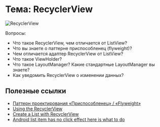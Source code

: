 # Тема: RecyclerView

![RecyclerView](https://developer.android.com/training/material/images/RecyclerView.png)


Вопросы:

* Что такое RecyclerView, чем отличается от ListView?
* Что вы знаете о паттерне приспособленец (flyweight)?
* Чем отличается адаптер RecyclerView от ListView?
* Что такое ViewHolder?
* Что такое LayoutManager? Какие стандартные LayoutManager вы знаете?
* Как уведомить RecyclerView о изменении данных?
	
## Полезные ссылки

* [Паттерн проектирования «Приспособленец» / «Flyweight»](https://habr.com/post/88393/)
* [Using the RecyclerView](https://guides.codepath.com/android/using-the-recyclerview)
* [Create a List with RecyclerView](https://developer.android.com/guide/topics/ui/layout/recyclerview)
* [Android list item has no click effect here is what to do](https://www.lehelmatyus.com/996/android-list-item-has-no-click-effect)
